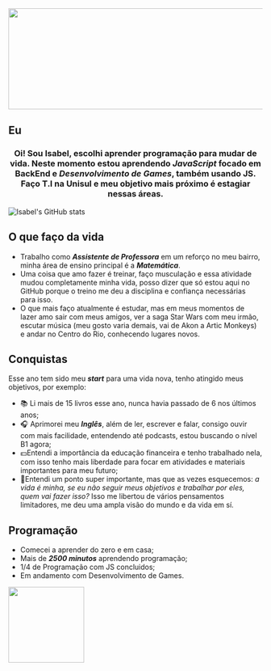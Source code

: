 <img src="https://media.licdn.com/dms/image/D4D16AQFPN21bJaXZ-w/profile-displaybackgroundimage-shrink_350_1400/0/1676756378049?e=1702512000&v=beta&t=NqWZXjJBHEfu513bcazfbmfbGdnkLxtkvHFCwJ_5WfA" width="900" height="200">
 
 ## Eu 
 ### <center>Oi! Sou Isabel, escolhi aprender programação para mudar de vida. Neste momento estou aprendendo ***JavaScript*** focado em BackEnd e ***Desenvolvimento de Games***, também usando JS. Faço T.I na Unisul e meu objetivo mais próximo é estagiar nessas áreas.<center>
 ![Isabel's GitHub stats](https://github-readme-stats.vercel.app/api?username=srtisa&show_icons=true&theme=transparent)

## O que faço da vida 
-   Trabalho como ***Assistente de Professora*** em um reforço no meu bairro, minha área de ensino principal é a  ***Matemática***.
- Uma coisa que amo fazer é treinar, faço musculação e essa atividade mudou completamente minha vida, posso dizer que só estou aqui no GitHub porque o treino me deu a disciplina e confiança necessárias para isso.
- O que mais faço atualmente é estudar, mas em meus momentos de lazer amo sair com meus amigos, ver a saga Star Wars com meu irmão, escutar música (meu gosto varia demais, vai de Akon a Artic Monkeys) e andar no Centro do Rio, conhecendo lugares novos.

## Conquistas

 Esse ano tem sido meu ***start*** para uma vida nova, tenho atingido meus objetivos, por exemplo:
- 📚 Li mais de 15 livros esse ano, nunca havia passado de 6 nos últimos anos;
- 🎧 Aprimorei meu ***Inglês***, além de ler, escrever e falar, consigo ouvir com mais facilidade, entendendo até podcasts, estou buscando o nível B1 agora;
- 💵Entendi a importância da educação financeira e tenho trabalhado nela, com isso tenho mais liberdade para focar em atividades e materiais importantes para meu futuro;
- 🌟Entendi um ponto super importante, mas que as vezes esquecemos: *a vida é minha, se eu não seguir meus objetivos e trabalhar por eles, quem vai fazer isso?* Isso me libertou de vários pensamentos limitadores, me deu uma ampla visão do mundo e da vida em sí.

## Programação
- Comecei a aprender do zero e em casa;
- Mais de ***2500 minutos*** aprendendo programação;
- 1/4 de Programação com JS concluidos;
- Em andamento com Desenvolvimento de Games.
<img src="https://hermes.dio.me/tracks/83f8150a-6429-4c1a-9207-d5bff610f647.png" width="150" height="150">



